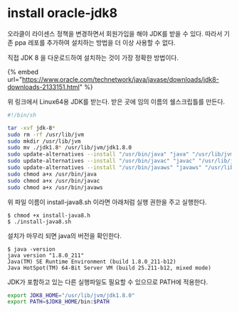 # install oracle-jdk8

오라클이 라이센스 정책을 변경하면서 회원가입을 해야 JDK를 받을 수 있다. 따라서 기존 ppa 레포를 추가하여 설치하는 방법을 더 이상 사용할 수 없다.

직접 JDK 8 을 다운로드하여 설치하는 것이 가장 정확한 방법이다.

{% embed url="https://www.oracle.com/technetwork/java/javase/downloads/jdk8-downloads-2133151.html" %}

위 링크에서 Linux64용 JDK를 받는다. 받은 곳에 임의 이름의 쉘스크립틀를 만든다.

```bash
#!/bin/sh

tar -xvf jdk-8*
sudo rm -rf /usr/lib/jvm
sudo mkdir /usr/lib/jvm
sudo mv ./jdk1.8* /usr/lib/jvm/jdk1.8.0
sudo update-alternatives --install "/usr/bin/java" "java" "/usr/lib/jvm/jdk1.8.0/bin/java" 1
sudo update-alternatives --install "/usr/bin/javac" "javac" "/usr/lib/jvm/jdk1.8.0/bin/javac" 1
sudo update-alternatives --install "/usr/bin/javaws" "javaws" "/usr/lib/jvm/jdk1.8.0/bin/javaws" 1
sudo chmod a+x /usr/bin/java
sudo chmod a+x /usr/bin/javac
sudo chmod a+x /usr/bin/javaws
```

위 파일 이름이 install-java8.sh 이라면 아래처럼 실행 권한을 주고 실행한다.

```text
$ chmod +x install-java8.h
$ ./install-java8.sh
```

설치가 마무리 되면 java의 버전을 확인한다.

```text
$ java -version
java version "1.8.0_211"
Java(TM) SE Runtime Environment (build 1.8.0_211-b12)
Java HotSpot(TM) 64-Bit Server VM (build 25.211-b12, mixed mode)
```

JDK가 포함하고 있는 다른 실행파일도 필요할 수 있으므로 PATH에 적용한다.

```bash
export JDK8_HOME="/usr/lib/jvm/jdk1.8.0"
export PATH=$JDK8_HOME/bin:$PATH
```

